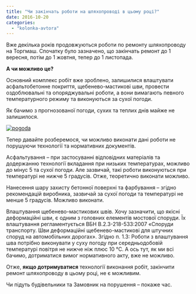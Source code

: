```yaml
---
title: "Чи закінчать роботи на шляхопроводі в цьому році?"
date: 2016-10-20
categories: 
  - "kolonka-avtora"
---
```


Вже декілька років продовжуються роботи по ремонту шляхопроводу на Торгмаш. Спочатку було зазначено, що закінчать ремонт до 1 вересня, потім до 1 жовтня, тепер до 1 листопада.

**А чи можливо це?**

Основний комплекс робіт вже зроблено, залишилися влаштувати асфальтобетонне покриття, щебенево-мастикові шви, провести оздоблювальні та опоряджувальні роботи, а вони вимагають певного температурного режиму та виконуються за сухої погоди.

Як бачимо з прогнозованої погоди, сухих та теплих днів майже не залишилося.

[![pogoda](https://mpz.brovary.org/wp-content/uploads/2016/10/pogoda.jpg)](https://mpz.brovary.org/wp-content/uploads/2016/10/pogoda.jpg)

Тепер давайте розберемося, чи можливо виконати дані роботи не порушуючи технології та нормативних документів.

Асфальтування – при застосуванні відповідних матеріалів та додержанню технології вкладання при низьких температурах, можливо до мінус 5 та сухої погоди. Але зазвичай, такі роботи виконуються при температурі не нижче 5 градусів. Отже, теоретично виконати можливо.

Нанесення шару захисту бетонної поверхні та фарбування – згідно рекомендацій виробника, зазвичай за сухої погоди та температурі не менше 5 градусів. Можливо виконати.

Влаштування щебенево-мастикових швів. Хочу зазначити, що якісні деформаційні шви, є одним з головних елементів мостової споруди. Їх влаштування регламентується ВБН В.2.3-218-533:2007 «Споруди транспорту. Шви деформаційні щебенево-мастикові для штучних споруд на автомобільних дорогах». Згідно п. 1.3: Роботи з влаштування шва потрібно виконувати у суху погоду при середньодобовій температурі повітря не нижче ніж плюс 10 °С. А ось тут, як ми всі бачимо, дотриматися вимог нормативного акту, вже не можливо.

Отже, **якщо дотримуватися** технології виконання робіт, закінчити ремонт шляхопроводу в цьому році, не є можливим.

Чи підуть будівельники та Замовник на порушення – покаже час.
